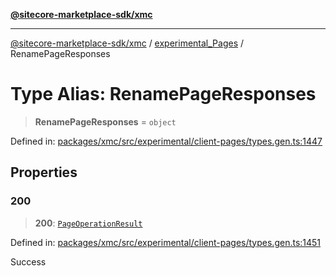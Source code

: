 [**@sitecore-marketplace-sdk/xmc**](../../../../README.md)

***

[@sitecore-marketplace-sdk/xmc](../../../../README.md) / [experimental\_Pages](../README.md) / RenamePageResponses

# Type Alias: RenamePageResponses

> **RenamePageResponses** = `object`

Defined in: [packages/xmc/src/experimental/client-pages/types.gen.ts:1447](https://github.com/Sitecore/marketplace-sdk/blob/main/packages/xmc/src/experimental/client-pages/types.gen.ts#L1447)

## Properties

### 200

> **200**: [`PageOperationResult`](PageOperationResult.md)

Defined in: [packages/xmc/src/experimental/client-pages/types.gen.ts:1451](https://github.com/Sitecore/marketplace-sdk/blob/main/packages/xmc/src/experimental/client-pages/types.gen.ts#L1451)

Success
